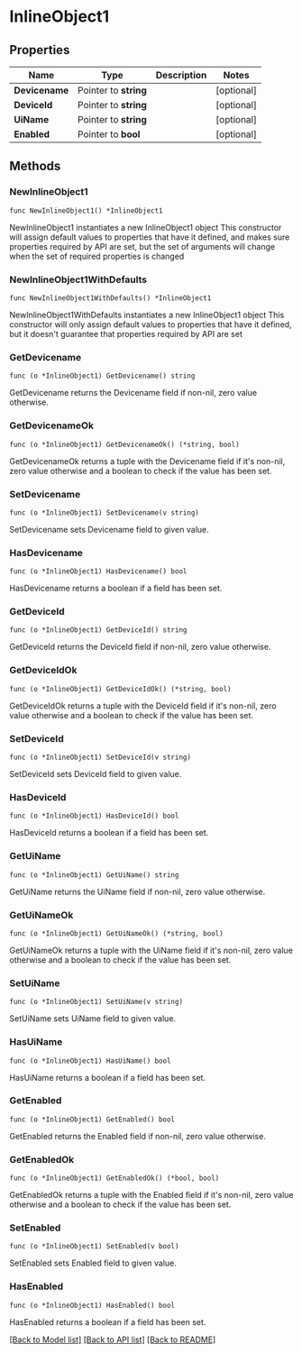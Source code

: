 # InlineObject1

## Properties

Name | Type | Description | Notes
------------ | ------------- | ------------- | -------------
**Devicename** | Pointer to **string** |  | [optional] 
**DeviceId** | Pointer to **string** |  | [optional] 
**UiName** | Pointer to **string** |  | [optional] 
**Enabled** | Pointer to **bool** |  | [optional] 

## Methods

### NewInlineObject1

`func NewInlineObject1() *InlineObject1`

NewInlineObject1 instantiates a new InlineObject1 object
This constructor will assign default values to properties that have it defined,
and makes sure properties required by API are set, but the set of arguments
will change when the set of required properties is changed

### NewInlineObject1WithDefaults

`func NewInlineObject1WithDefaults() *InlineObject1`

NewInlineObject1WithDefaults instantiates a new InlineObject1 object
This constructor will only assign default values to properties that have it defined,
but it doesn't guarantee that properties required by API are set

### GetDevicename

`func (o *InlineObject1) GetDevicename() string`

GetDevicename returns the Devicename field if non-nil, zero value otherwise.

### GetDevicenameOk

`func (o *InlineObject1) GetDevicenameOk() (*string, bool)`

GetDevicenameOk returns a tuple with the Devicename field if it's non-nil, zero value otherwise
and a boolean to check if the value has been set.

### SetDevicename

`func (o *InlineObject1) SetDevicename(v string)`

SetDevicename sets Devicename field to given value.

### HasDevicename

`func (o *InlineObject1) HasDevicename() bool`

HasDevicename returns a boolean if a field has been set.

### GetDeviceId

`func (o *InlineObject1) GetDeviceId() string`

GetDeviceId returns the DeviceId field if non-nil, zero value otherwise.

### GetDeviceIdOk

`func (o *InlineObject1) GetDeviceIdOk() (*string, bool)`

GetDeviceIdOk returns a tuple with the DeviceId field if it's non-nil, zero value otherwise
and a boolean to check if the value has been set.

### SetDeviceId

`func (o *InlineObject1) SetDeviceId(v string)`

SetDeviceId sets DeviceId field to given value.

### HasDeviceId

`func (o *InlineObject1) HasDeviceId() bool`

HasDeviceId returns a boolean if a field has been set.

### GetUiName

`func (o *InlineObject1) GetUiName() string`

GetUiName returns the UiName field if non-nil, zero value otherwise.

### GetUiNameOk

`func (o *InlineObject1) GetUiNameOk() (*string, bool)`

GetUiNameOk returns a tuple with the UiName field if it's non-nil, zero value otherwise
and a boolean to check if the value has been set.

### SetUiName

`func (o *InlineObject1) SetUiName(v string)`

SetUiName sets UiName field to given value.

### HasUiName

`func (o *InlineObject1) HasUiName() bool`

HasUiName returns a boolean if a field has been set.

### GetEnabled

`func (o *InlineObject1) GetEnabled() bool`

GetEnabled returns the Enabled field if non-nil, zero value otherwise.

### GetEnabledOk

`func (o *InlineObject1) GetEnabledOk() (*bool, bool)`

GetEnabledOk returns a tuple with the Enabled field if it's non-nil, zero value otherwise
and a boolean to check if the value has been set.

### SetEnabled

`func (o *InlineObject1) SetEnabled(v bool)`

SetEnabled sets Enabled field to given value.

### HasEnabled

`func (o *InlineObject1) HasEnabled() bool`

HasEnabled returns a boolean if a field has been set.


[[Back to Model list]](../README.md#documentation-for-models) [[Back to API list]](../README.md#documentation-for-api-endpoints) [[Back to README]](../README.md)


